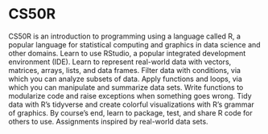 # CS50R
CS50R is an introduction to programming using a language called R, a popular language for statistical computing and graphics in data science and other domains. Learn to use RStudio, a popular integrated development environment (IDE). Learn to represent real-world data with vectors, matrices, arrays, lists, and data frames. Filter data with conditions, via which you can analyze subsets of data. Apply functions and loops, via which you can manipulate and summarize data sets. Write functions to modularize code and raise exceptions when something goes wrong. Tidy data with R’s tidyverse and create colorful visualizations with R’s grammar of graphics. By course’s end, learn to package, test, and share R code for others to use. Assignments inspired by real-world data sets.

